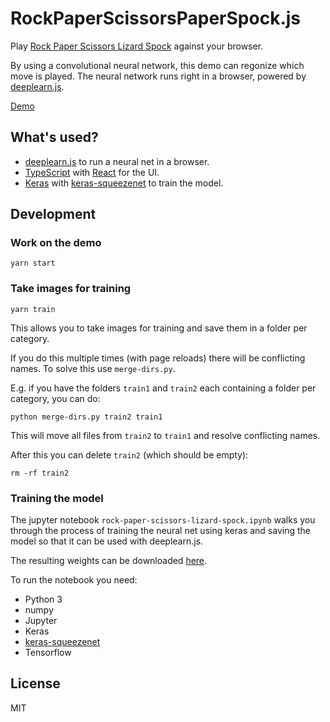 # RockPaperScissorsPaperSpock.js

Play [Rock Paper Scissors Lizard Spock](https://www.youtube.com/watch?v=iSHPVCBsnLw&feature=youtu.be&t=25s) against your browser.

By using a convolutional neural network, this demo can regonize which move is played. The neural network runs right in a browser, powered by [deeplearn.js](https://github.com/PAIR-code/deeplearnjs).

[Demo](https://rpslsjs.herokuapp.com/)

## What's used?
- [deeplearn.js](https://github.com/PAIR-code/deeplearnjs) to run a neural net in a browser.
- [TypeScript](https://github.com/Microsoft/TypeScript) with [React](https://github.com/facebook/react) for the UI.
- [Keras](https://github.com/fchollet/keras) with [keras-squeezenet](https://github.com/rcmalli/keras-squeezenet) to train the model.

## Development
### Work on the demo

```
yarn start
```

### Take images for training

```
yarn train
```
This allows you to take images for training and save them in a folder per category.  

If you do this multiple times (with page reloads) there will be conflicting names. To solve this use `merge-dirs.py`.  

E.g. if you have the folders `train1` and `train2` each containing a folder per category, you can do: 
```
python merge-dirs.py train2 train1
``` 
This will move all files from `train2` to `train1` and resolve conflicting names.

After this you can delete `train2` (which should be empty):
```
rm -rf train2
```

### Training the model

The jupyter notebook `rock-paper-scissors-lizard-spock.ipynb` walks you through the process of training the neural net using keras and saving the model so that it can be used with deeplearn.js. 

The resulting weights can be downloaded [here](https://github.com/Dennitz/usercontent/files/1444460/keras-weights.hdf5.zip).

To run the notebook you need:
- Python 3
- numpy
- Jupyter
- Keras
- [keras-squeezenet](https://github.com/rcmalli/keras-squeezenet)
- Tensorflow


## License

MIT

